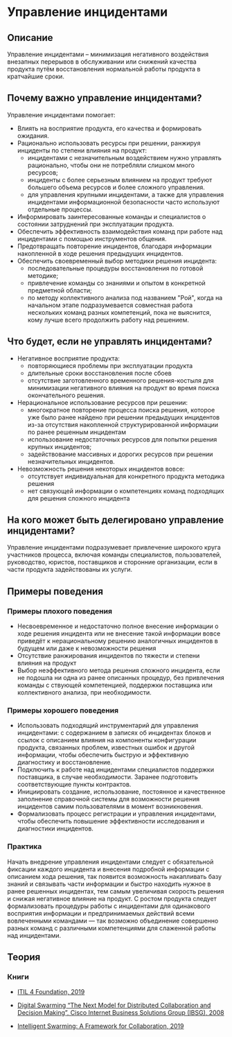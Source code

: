 # Управление инцидентами
## Описание
Управление инцидентами – минимизация негативного воздействия внезапных перерывов в обслуживании или снижений качества продукта путём восстановления нормальной работы продукта в кратчайшие сроки.


## Почему важно управление инцидентами?

Управление инцидентами помогает:
- Влиять на восприятие продукта, его качества и формировать ожидания.
- Рационально использовать ресурсы при решении, ранжируя инциденты по степени влияния на продукт:
  - инцидентами с незначительным воздействием нужно управлять рационально, чтобы они не потребляли слишком много ресурсов;
  - инциденты с более серьезным влиянием на продукт требуют большего объема ресурсов и более сложного управления.
  - для управления крупными инцидентами, а также для управления инцидентами информационной безопасности часто используют отдельные процессы.
- Информировать заинтересованные команды и специалистов о состоянии затруднений при эксплуатации продукта.
- Обеспечить эффективность взаимодействия команд при работе над инцидентами с помощью инструментов общения.
- Предотвращать повторение инцидентов, благодаря информации накопленной в ходе решения предыдущих инцидентов.
- Обеспечить своевременный выбор методики решения инцидента: 
  - последовательные процедуры восстановления по готовой методике;
  - привлечение команды со знаниями и опытом в конкретной предметной области;
  - по методу коллективного анализа под названием "Рой", когда на начальном этапе подразумевается совместная работа нескольких команд разных компетенций, пока не выяснится, кому лучше всего продолжить работу над решением.

## Что будет, если не управлять инцидентами?

- Негативное восприятие продукта:
  - повторяющиеся проблемы при эксплуатации продукта
  - длительные сроки восстановления после сбоев
  - отсутствие заготовленного временного решения-костыля для минимизации негативного влияния на продукт во время поиска окончательного решения.
- Нерациональное использование ресурсов при решении:
  - многократное повторение процесса поиска решения, которое уже было ранее найдено при решении предыдущих инцидентов из-за отсутствия накопленной структурированной информации по ранее решенным инцидентам
  - использование недостаточных ресурсов для попытки решения крупных инцидентов;
  - задействование массивных и дорогих ресурсов при решении незначительных инцидентов.
- Невозможность решения некоторых инцидентов вовсе:
  - отсутствует индивидуальная для конкретного продукта методика решения 
  - нет связующей информации о компетенциях команд подходящих для решения сложного инцидента
 
## На кого может быть делегировано управление инцидентами?
Управление инцидентами подразумевает привлечение широкого круга участников процесса, включая команды специалистов, пользователей, руководство, юристов, поставщиков и сторонние организации, если в части продукта задействованы их услуги.

## Примеры поведения
### Примеры плохого поведения
- Несвоевременное и недостаточно полное внесение информации о ходе решения инцидента или не внесение такой информации вовсе приведёт к нерациональному решению аналогичных инцидентов в будущем или даже к невозможности решения
- Отсутствие ранжирования инцидентов по тяжести и степени влияния на продукт
- Выбор неэффективного метода решения сложного инцидента, если не подошла ни одна из ранее описанных процедур, без привлечения команды с ствующей компетенцией, поддержки поставщика или коллективного анализа, при необходимости.

### Примеры хорошего поведения
- Использовать подходящий инструментарий для управления инцидентами: с содержанием в записях об инцидентах блоков и ссылок с описанием влияния на компоненты конфигурации продукта, связанных проблем, известных ошибок и другой информации, чтобы обеспечить быструю и эффективную диагностику и восстановление.
- Подключить к работе над инцидентами специалистов поддержки поставщика, в случае необходимости. Заранее подготовить соответствующие пункты контрактов.
- Инициировать создание, использование, постоянное и качественное заполнение справочной системы для возможности решения инцидентов самим пользователями в момент возникновения.
- Формализовать процесс регистрации и управления инцидентами, чтобы обеспечить повышение эффективности исследования и диагностики инцидентов.


### Практика
Начать внедрение управления инцидентами следует с обязательной фиксации каждого  инцидента и внесения подробной информации с описанием хода решения, так появится возможность накапливать базу знаний и связывать части информации и быстро находить нужное в ранее решенных инцидентах, тем самым увеличивая скорость решения и снижая негативное влияние на продукт. С ростом продукта следует формализовать процедуры работы с инцидентами для одинакового восприятия информации и предпринимаемых действий всеми вовлеченными командами — так возможно объединение совершенно разных команд с различными компетенциями для слаженной работы над инцидентами. 



## Теория
### Книги
- [ITIL 4 Foundation, 2019](https://www.axelos.com)

- [Digital Swarming “The Next Model for Distributed Collaboration and Decision Making”, Cisco Internet Business Solutions Group (IBSG), 2008](https://s3.amazonaws.com/connected_republic/attachments/4/Digital_Swarming_EB_0812c_FINAL.pdf)

- [Intelligent Swarming: A Framework for Collaboration, 2019](https://library.serviceinnovation.org/Intelligent_Swarming/Intelligent_Swarming%3A_A_Framework_for_Collaboration)
